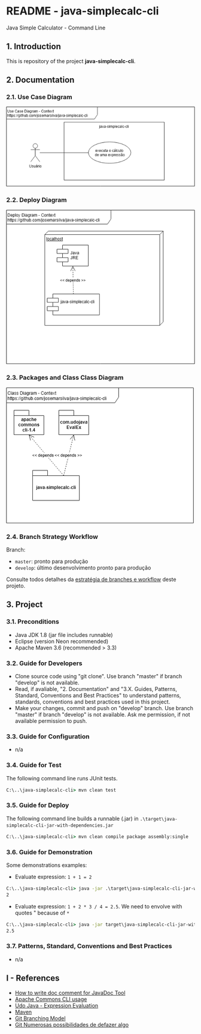 # README - java-simplecalc-cli
Java Simple Calculator - Command Line

## 1. Introduction

This is repository of the project **java-simplecalc-cli**.

## 2. Documentation

### 2.1. Use Case Diagram

![UseCaseDiagram-Context.png](./doc/UseCaseDiagram-Context.png) 


### 2.2. Deploy Diagram

![DeployDiagram-Context.png](./doc/DeployDiagram-Context.png) 


### 2.3. Packages and Class Class Diagram

![ClassDiagram-Context.png](./doc/ClassDiagram-Context.png) 

### 2.4. Branch Strategy Workflow
Branch:
* `master`: pronto para produção
* `develop`: último desenvolvimento pronto para produção

Consulte todos detalhes da [estratégia de branches e workflow](https://github.com/josemarsilva/eval-git#38-estrat%C3%A9gia-de-gerenciamento-de-branches) deste projeto.


## 3. Project

### 3.1. Preconditions

* Java JDK 1.8 (jar file includes runnable)
* Eclipse (version Neon recommended)
* Apache Maven 3.6 (recommended > 3.3)


### 3.2. Guide for Developers

* Clone source code using "git clone". Use branch "master" if branch "develop" is not available.
* Read, if avaliable, "2. Documentation"  and "3.X. Guides, Patterns, Standard, Conventions and Best Practices" to understand patterns, standards, conventions and best practices used in this project.
* Make your changes, commit and push on "develop" branch. Use branch "master" if branch "develop" is not available. Ask me permission, if not available permission to push.


### 3.3. Guide for Configuration

* n/a


### 3.4. Guide for Test

The following command line runs JUnit tests.

```bat
C:\..\java-simplecalc-cli> mvn clean test
```


### 3.5. Guide for Deploy

The following command line builds a runnable (.jar) in `.\target\java-simplecalc-cli-jar-with-dependencies.jar`

```bat
C:\..\java-simplecalc-cli> mvn clean compile package assembly:single
```


### 3.6. Guide for Demonstration

Some demonstrations examples:

* Evaluate expression: `1 + 1 = 2`
   
```bat
C:\..\java-simplecalc-cli> java -jar .\target\java-simplecalc-cli-jar-with-dependencies 1 + 1
2 
```

* Evaluate expression: `1 + 2 * 3 / 4 = 2.5`. We need to envolve with quotes " because of `*`

```bat
C:\..\java-simplecalc-cli> java -jar target\java-simplecalc-cli-jar-with-dependencies.jar "1 + 2 * 3 / 4"
2.5
```



### 3.7. Patterns, Standard, Conventions and Best Practices

* n/a


## I - References

* [How to write doc comment for JavaDoc Tool](https://www.oracle.com/technetwork/articles/javase/index-137868.html)
* [Apache Commons CLI usage](https://commons.apache.org/proper/commons-cli/usage.html)
* [Udo Java - Expression Evaluation](https://udojava.com/2012/12/16/java-expression-parser-evaluator/)
* [Maven](https://www.in28minutes.com/maven-tutorial-for-beginners)
* [Git Branching Model](https://nvie.com/posts/a-successful-git-branching-model/)
* [Git Numerosas possibilidades de defazer algo](https://docs.gitlab.com/ee/topics/git/numerous_undo_possibilities_in_git/#quickly-save-local-changes)
